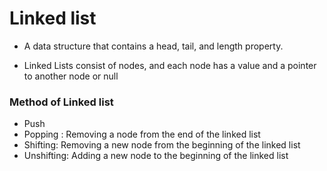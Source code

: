 # Linked list

- A data structure that contains a head, tail, and length property.

- Linked Lists consist of nodes, and each node has a value and a pointer to another node or null

### Method of Linked list

- Push
- Popping : Removing a node from the end of the linked list
- Shifting: Removing a new node from the beginning of the linked list
- Unshifting: Adding a new node to the beginning of the linked list
